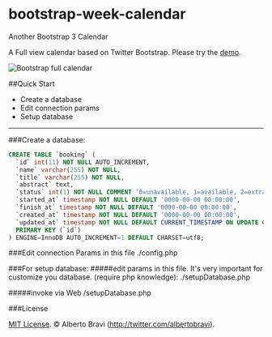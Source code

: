 bootstrap-week-calendar
=======================

Another Bootstrap 3 Calendar

A Full view calendar based on Twitter Bootstrap. Please try the [demo](http://www.albertobravi.com/demo-bootstrap-calendar/).

![Bootstrap full calendar](http://www.albertobravi.com/demo-bootstrap-calendar/demo.png)

##Quick Start
 - Create a database
 - Edit connection params
 - Setup database


----------


###Create a database:

````sql
CREATE TABLE `booking` (
  `id` int(11) NOT NULL AUTO_INCREMENT,
  `name` varchar(255) NOT NULL,
  `title` varchar(255) NOT NULL,
  `abstract` text,
  `status` int(1) NOT NULL COMMENT '0=unavailable, 1=available, 2=extra',
  `started_at` timestamp NOT NULL DEFAULT '0000-00-00 00:00:00',
  `finish_at` timestamp NOT NULL DEFAULT '0000-00-00 00:00:00',
  `created_at` timestamp NOT NULL DEFAULT '0000-00-00 00:00:00',
  `updated_at` timestamp NOT NULL DEFAULT CURRENT_TIMESTAMP ON UPDATE CURRENT_TIMESTAMP,
  PRIMARY KEY (`id`)
) ENGINE=InnoDB AUTO_INCREMENT=1 DEFAULT CHARSET=utf8;
````


###Edit connection Params in this file 
    ./config.php

###For setup database:
#####edit params in this file. It's very important for customize you database. (require php knowledge):
    ./setupDatabase.php

#####invoke via Web
    /setupDatabase.php

###License

[MIT License](LICENSE). © Alberto Bravi (http://twitter.com/albertobravi).

